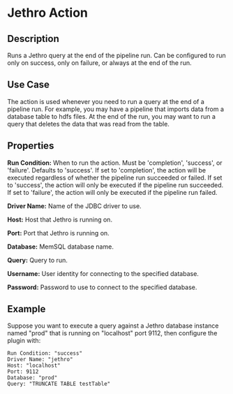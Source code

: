 # Jethro Action


Description
-----------
Runs a Jethro query at the end of the pipeline run.
Can be configured to run only on success, only on failure, or always at the end of the run.


Use Case
--------
The action is used whenever you need to run a query at the end of a pipeline run.
For example, you may have a pipeline that imports data from a database table to
hdfs files. At the end of the run, you may want to run a query that deletes the data
that was read from the table.


Properties
----------
**Run Condition:** When to run the action. Must be 'completion', 'success', or 'failure'. Defaults to 'success'.
If set to 'completion', the action will be executed regardless of whether the pipeline run succeeded or failed.
If set to 'success', the action will only be executed if the pipeline run succeeded.
If set to 'failure', the action will only be executed if the pipeline run failed.

**Driver Name:** Name of the JDBC driver to use.

**Host:** Host that Jethro is running on.

**Port:** Port that Jethro is running on.

**Database:** MemSQL database name.

**Query:** Query to run.

**Username:** User identity for connecting to the specified database.

**Password:** Password to use to connect to the specified database.

Example
-------
Suppose you want to execute a query against a Jethro database instance named "prod" that is running on "localhost" 
port 9112, then configure the plugin with:

```
Run Condition: "success" 
Driver Name: "jethro"
Host: "localhost"
Port: 9112
Database: "prod"
Query: "TRUNCATE TABLE testTable"
```